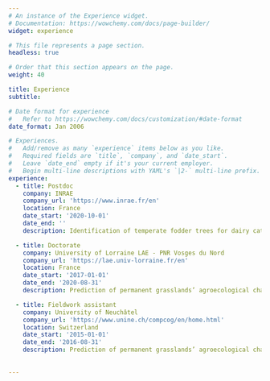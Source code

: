 ```yaml
---
# An instance of the Experience widget.
# Documentation: https://wowchemy.com/docs/page-builder/
widget: experience

# This file represents a page section.
headless: true

# Order that this section appears on the page.
weight: 40

title: Experience
subtitle:

# Date format for experience
#   Refer to https://wowchemy.com/docs/customization/#date-format
date_format: Jan 2006

# Experiences.
#   Add/remove as many `experience` items below as you like.
#   Required fields are `title`, `company`, and `date_start`.
#   Leave `date_end` empty if it's your current employer.
#   Begin multi-line descriptions with YAML's `|2-` multi-line prefix.
experience:
  - title: Postdoc
    company: INRAE
    company_url: 'https://www.inrae.fr/en'
    location: France
    date_start: '2020-10-01'
    date_end: ''
    description: Identification of temperate fodder trees for dairy cattle production

  - title: Doctorate
    company: University of Lorraine LAE - PNR Vosges du Nord
    company_url: 'https://lae.univ-lorraine.fr/en'
    location: France
    date_start: '2017-01-01'
    date_end: '2020-08-31'
    description: Prediction of permanent grasslands’ agroecological characteristics and compromises, focus on the Vosges Mountains

  - title: Fieldwork assistant
    company: University of Neuchâtel
    company_url: 'https://www.unine.ch/compcog/en/home.html'
    location: Switzerland
    date_start: '2015-01-01'
    date_end: '2016-08-31'
    description: Prediction of permanent grasslands’ agroecological characteristics and compromises, focus on the Vosges Mountains
    
    
---
```

